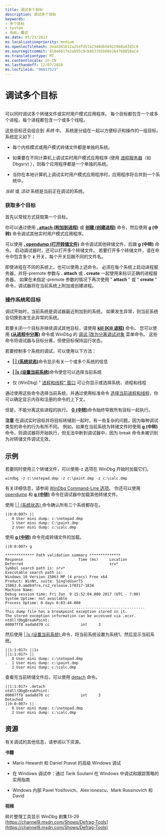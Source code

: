 ```yaml
---
title: 调试多个目标
description: 调试多个目标
keywords:
- 多个目标
- system
- 系统，概述
ms.date: 05/23/2017
ms.localizationpriority: medium
ms.openlocfilehash: 2ead361b12a25dfdb1a2340db56922968a43d3c0
ms.sourcegitcommit: 418e6617e2a695c9cb4b37b5b60e264760858acd
ms.translationtype: MT
ms.contentlocale: zh-CN
ms.lasthandoff: 12/07/2020
ms.locfileid: "96817523"
---
```

# <a name="debugging-multiple-targets"></a>调试多个目标


## <span id="ddk_debugging_multiple_targets_dbg"></span><span id="DDK_DEBUGGING_MULTIPLE_TARGETS_DBG"></span>


可以同时调试多个转储文件或实时用户模式应用程序。 每个目标都包含一个或多个进程，每个进程都包含一个或多个线程。

这些目标还会组合到 *系统* 中。 系统是分组在一起以方便标识和操作的一组目标。 系统定义如下：

-   每个内核模式或用户模式转储文件都是单独的系统。

-   如果要在不同计算机上调试实时用户模式应用程序 (使用 [进程服务器](process-servers--user-mode-.md)（如 Dbgsrv) ），则每个应用程序都是一个单独的系统。

-   当你在本地计算机上调试实时用户模式应用程序时，应用程序将合并到一个系统中。

*当前* 或 *活动* 系统是当前正在调试的系统。

### <a name="span-idacquiring_multiple_targetsspanspan-idacquiring_multiple_targetsspanacquiring-multiple-targets"></a><span id="acquiring_multiple_targets"></span><span id="ACQUIRING_MULTIPLE_TARGETS"></span>获取多个目标

首先以常规方式获取第一个目标。

你可以通过使用 [**. attach (附加到进程)**](-attach--attach-to-process-.md) 或 [**创建 (创建进程)**](-create--create-process-.md) 命令，然后使用 **g (中转)** 命令调试其他实时用户模式应用程序。

可以使用 [**. opendump (打开转储文件)**](-opendump--open-dump-file-.md) 命令调试其他转储文件，后跟 **g (中转)** 命令。 启动调试器时，还可以打开多个转储文件。 若要打开多个转储文件，请在命令中包含多个 **z** 开关，每个开关后跟不同的文件名。

即使进程在不同的系统上，也可以使用上述命令。 必须在每个系统上启动进程服务器，并将-premote 参数与 **. attach** 或 **. create** 一起使用来标识正确的进程服务器。 如果在未指定-premote 参数的情况下再次使用 " **attach** " 或 " **create** " 命令，调试器将在当前系统上附加或创建进程。

### <a name="span-idmanipulating_systems_and_targetsspanspan-idmanipulating_systems_and_targetsspanmanipulating-systems-and-targets"></a><span id="manipulating_systems_and_targets"></span><span id="MANIPULATING_SYSTEMS_AND_TARGETS"></span>操作系统和目标

调试开始时，当前系统是调试器最近附加到的系统。 如果发生异常，则当前系统会切换到发生此异常的系统。

若要关闭一个目标并继续调试其他目标，请使用 [**kill (Kill 进程)**](-kill--kill-process-.md) 命令。 您可以使用 [**(从进程中分离)**](-detach--detach-from-process-.md) 命令或 WinDbg 的 [调试 |改为分离调试对象](debug---detach-debuggee.md) 菜单命令。 这些命令将调试器与目标分离，但使目标保持运行状态。

若要控制多个系统的调试，可以使用以下方法：

-   [**| | (系统状态)**](----system-status-.md)命令显示有关一个或多个系统的信息

-   [**| |s (设置当前系统)**](--s--set-current-system-.md)命令使您可以选择当前系统

-   仅 (WinDbg) " [进程和线程" 窗口](processes-and-threads-window.md) 可让你显示或选择系统、进程和线程

通过使用这些命令选择当前系统，并通过使用标准命令 [选择当前进程和线程](controlling-processes-and-threads.md)，你可以确定显示内存和注册的命令的上下文。

但是，不能分离这些进程的执行。 [**G (中转)**](g--go-.md)命令始终导致所有目标一起执行。

**注意**   在调试实时目标并将目标转储到一起时，有一些复杂的问题，因为每种调试类型的命令的行为有所不同。 例如，如果在当前系统为转储文件时使用 **g (中转)** 命令，则调试器将开始执行，但无法中断到调试器中，因为 break 命令未被识别为对转储文件调试无效。


<a name="example"></a>示例
-------

若要同时使用三个转储文件，可以使用-z 选项在 WinDbg 开始时加载它们。 

```console
windbg -z c:\notepad.dmp -z c:\paint.dmp -z c:\calc.dmp
```

有关详细信息，请参阅 [WinDbg Command-Line 选项](windbg-command-line-options.md)。 你还可以使用 [opendump](-opendump--open-dump-file-.md)  和 [**g (中转)**](g--go-.md) 命令在调试器中加载其他转储文件。 

使用  [| | (系统状态) ](----system-status-.md) 命令确认所有三个系统都存在。

```dbgcmd
||0:0:007> ||
.  0 User mini dump: c:\notepad.dmp
   1 User mini dump: C:\paint.dmp
   2 User mini dump: c:\calc.dmp
```

使用 [**g (中转)**](g--go-.md) 命令完成转储文件的加载。 
```dbgcmd
||0:0:007> g

************* Path validation summary **************
Response                         Time (ms)     Location
Deferred                                       srv*
Symbol search path is: srv*
Executable search path is: 
Windows 10 Version 15063 MP (4 procs) Free x64
Product: WinNt, suite: SingleUserTS
15063.0.amd64fre.rs2_release.170317-1834
Machine Name:
Debug session time: Fri Jun  9 15:52:04.000 2017 (UTC - 7:00)
System Uptime: not available
Process Uptime: 0 days 0:03:44.000
...............................................................
This dump file has a breakpoint exception stored in it.
The stored exception information can be accessed via .ecxr.
ntdll!DbgBreakPoint:
00007ff8`aada8d70 cc              int     3
```

然后使用  [| |s (设置当前系统) ](--s--set-current-system-.md) 命令，将当前系统设置为系统1，然后显示当前系统。

```dbgcmd
||1:1:017> ||1s
||1:1:017> ||
   0 User mini dump: c:\notepad.dmp
.  1 User mini dump: c:\paint.dmp
   2 User mini dump: c:\calc.dmp
```

查看完当前转储文件后，可以使用 [detach](-detach--detach-from-process-.md) 命令。

```dbgcmd
||1:1:017> .detach
ntdll!DbgBreakPoint:
00007ff8`aada8d70 cc              int     3
Detached
||0:0:007> ||
.  0 User mini dump: c:\notepad.dmp
   2 User mini dump: c:\calc.dmp
```

<a name="resources"></a>资源
---------

有关调试的其他信息，请参阅以下资源。

**书籍**

- Mario Hewardt 和 Daniel Pravat 的高级 Windows 调试

- 在 Windows 调试中：通过 Tarik Soulami 在 Windows 中调试和跟踪策略的实用指南

- Windows 内部 Pavel Yosifovich、Alex Ionescu、Mark Russinovich 和 David 

**视频**

碎片整理工具显示 WinDbg 剧集13-29 [https://channel9.msdn.com/Shows/Defrag-Tools](https://channel9.msdn.com/Shows/Defrag-Tools) 










